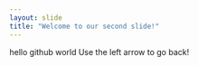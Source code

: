 ```yaml
---
layout: slide
title: "Welcome to our second slide!"
---
```

hello github world
Use the left arrow to go back!
